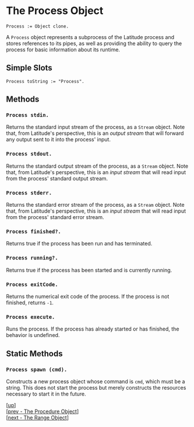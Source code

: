 
# The Process Object

    Process := Object clone.

A `Process` object represents a subprocess of the Latitude process and
stores references to its pipes, as well as providing the ability to
query the process for basic information about its runtime.

## Simple Slots

    Process toString := "Process".

## Methods

### `Process stdin.`

Returns the standard input stream of the process, as a `Stream`
object. Note that, from Latitude's perspective, this is an *output
stream* that will forward any output sent to it into the process'
input.

### `Process stdout.`

Returns the standard output stream of the process, as a `Stream`
object. Note that, from Latitude's perspective, this is an *input
stream* that will read input from the process' standard output stream.

### `Process stderr.`

Returns the standard error stream of the process, as a `Stream`
object. Note that, from Latitude's perspective, this is an *input
stream* that will read input from the process' standard error stream.

### `Process finished?.`

Returns true if the process has been run and has terminated.

### `Process running?.`

Returns true if the process has been started and is currently running.

### `Process exitCode.`

Returns the numerical exit code of the process. If the process is not
finished, returns `-1`.

### `Process execute.`

Runs the process. If the process has already started or has finished,
the behavior is undefined.

## Static Methods

### `Process spawn (cmd).`

Constructs a new process object whose command is `cmd`, which must be
a string. This does not start the process but merely constructs the
resources necessary to start it in the future.

[[up](.)]
<br/>[[prev - The Procedure Object](proc.md)]
<br/>[[next - The Range Object](range.md)]
